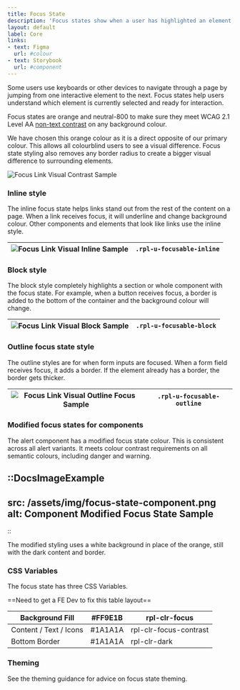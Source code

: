 ```yaml
---
title: Focus State
description: 'Focus states show when a user has highlighted an element, using an input method such as a keyboard or voice.'
layout: default
label: Core
links:
- text: Figma
  url: #colour
- text: Storybook
  url: #component
---
```


Some users use keyboards or other devices to navigate through a page by jumping from one interactive element to the next. Focus states help users understand which element is currently selected and ready for interaction.

Focus states are orange and neutral-800 to make sure they meet WCAG 2.1 Level AA [non-text contrast](https://www.w3.org/WAI/WCAG21/Understanding/non-text-contrast.html) on any background colour.

We have chosen this orange colour as it is a direct opposite of our primary colour. This allows all colourblind users to see a visual difference. Focus state styling also removes any border radius to create a bigger visual difference to surrounding elements.

![Focus Link Visual Contrast Sample](/assets/img/focus-link-visual.png)

### Inline style
The inline focus state helps links stand out from the rest of the content on a page. When a link receives focus, it will underline and change background colour. Other components and elements that look like links use the inline style. 

| ![Focus Link Visual Inline Sample](/assets/img/focus-inline-link.png) | `.rpl-u-focusable-inline` |
|-|-|

### Block style
The block style completely highlights a section or whole component with the focus state. For example, when a button receives focus, a border is added to the bottom of the container and the background colour will change. 

| ![Focus Link Visual Block Sample](/assets/img/focus-block-link.png) | `.rpl-u-focusable-block` |
|-|-|

### Outline focus state style
The outline styles are for when form inputs are focused. When a form field receives focus, it adds a border. If the element already has a border, the border gets thicker.

| ![Focus Link Visual Outline Focus Sample](/assets/img/focus-outline-state-style.png) | `.rpl-u-focusable-outline` |
|-|-|

### Modified focus states for components
The alert component has a modified focus state colour. This is consistent across all alert variants. It meets colour contrast requirements on all semantic colours, including danger and warning. 

::DocsImageExample
---
src: /assets/img/focus-state-component.png
alt: Component Modified Focus State Sample
---
::

The modified styling uses a white background in place of the orange, still with the dark content and border. 

### CSS Variables 
The focus state has three CSS Variables.

==Need to get a FE Dev to fix this table layout==

| Background Fill | #FF9E1B | rpl-clr-focus |
| --------  | ------------------- | --------------------- |
| Content / Text / Icons | #1A1A1A  | rpl-clr-focus-contrast | 
| Bottom Border    | #1A1A1A | rpl-clr-dark | 

### Theming
See the theming guidance for advice on focus state theming.
